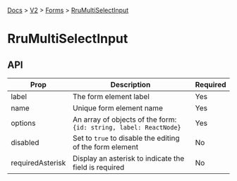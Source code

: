 [Docs](/) > [V2](/docs/v2/get-started) > [Forms](/docs/v2/components/RruForm) > [RruMultiSelectInput](/docs/v2/components/RruMultiSelectInput)


# RruMultiSelectInput

## API

| Prop | Description | Required |
|-|-|-|
| label | The form element label | Yes |
| name | Unique form element name | Yes |
| options | An array of objects of the form:<br>`{id: string, label: ReactNode}`<br> | Yes |
| disabled | Set to `true` to disable the editing of the form element | No |
| requiredAsterisk | Display an asterisk to indicate the field is required | No |

